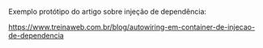Exemplo protótipo do artigo sobre injeção de dependência:

https://www.treinaweb.com.br/blog/autowiring-em-container-de-injecao-de-dependencia
